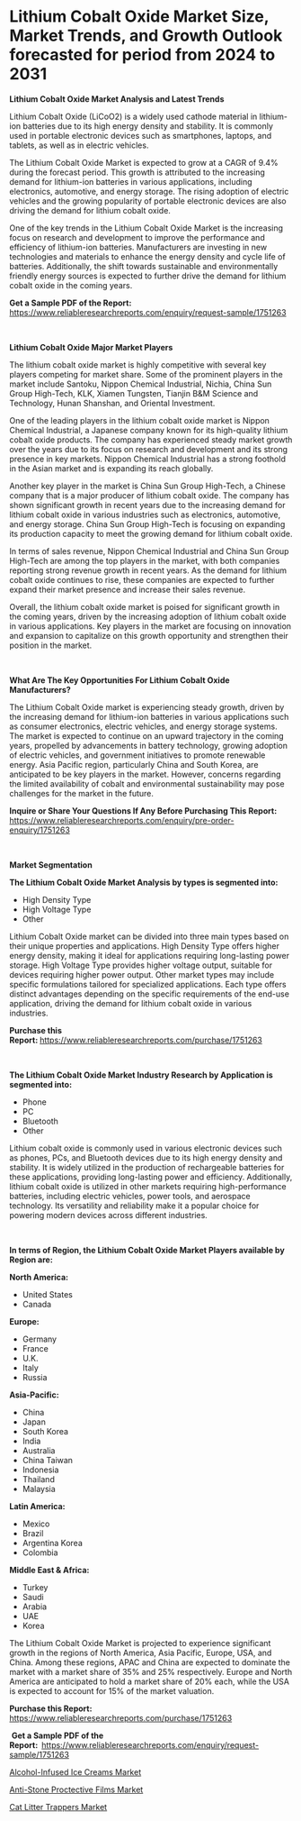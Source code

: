 <p><h1>Lithium Cobalt Oxide Market Size, Market Trends, and Growth Outlook forecasted for period from 2024 to 2031</h1></p><p><strong>Lithium Cobalt Oxide Market Analysis and Latest Trends</strong></p>
<p><p>Lithium Cobalt Oxide (LiCoO2) is a widely used cathode material in lithium-ion batteries due to its high energy density and stability. It is commonly used in portable electronic devices such as smartphones, laptops, and tablets, as well as in electric vehicles.</p><p>The Lithium Cobalt Oxide Market is expected to grow at a CAGR of 9.4% during the forecast period. This growth is attributed to the increasing demand for lithium-ion batteries in various applications, including electronics, automotive, and energy storage. The rising adoption of electric vehicles and the growing popularity of portable electronic devices are also driving the demand for lithium cobalt oxide.</p><p>One of the key trends in the Lithium Cobalt Oxide Market is the increasing focus on research and development to improve the performance and efficiency of lithium-ion batteries. Manufacturers are investing in new technologies and materials to enhance the energy density and cycle life of batteries. Additionally, the shift towards sustainable and environmentally friendly energy sources is expected to further drive the demand for lithium cobalt oxide in the coming years.</p></p>
<p><strong>Get a Sample PDF of the Report:&nbsp;</strong> <a href="https://www.reliableresearchreports.com/enquiry/request-sample/1751263">https://www.reliableresearchreports.com/enquiry/request-sample/1751263</a></p>
<p>&nbsp;</p>
<p><strong>Lithium Cobalt Oxide Major Market Players</strong></p>
<p><p>The lithium cobalt oxide market is highly competitive with several key players competing for market share. Some of the prominent players in the market include Santoku, Nippon Chemical Industrial, Nichia, China Sun Group High-Tech, KLK, Xiamen Tungsten, Tianjin B&M Science and Technology, Hunan Shanshan, and Oriental Investment.</p><p>One of the leading players in the lithium cobalt oxide market is Nippon Chemical Industrial, a Japanese company known for its high-quality lithium cobalt oxide products. The company has experienced steady market growth over the years due to its focus on research and development and its strong presence in key markets. Nippon Chemical Industrial has a strong foothold in the Asian market and is expanding its reach globally.</p><p>Another key player in the market is China Sun Group High-Tech, a Chinese company that is a major producer of lithium cobalt oxide. The company has shown significant growth in recent years due to the increasing demand for lithium cobalt oxide in various industries such as electronics, automotive, and energy storage. China Sun Group High-Tech is focusing on expanding its production capacity to meet the growing demand for lithium cobalt oxide.</p><p>In terms of sales revenue, Nippon Chemical Industrial and China Sun Group High-Tech are among the top players in the market, with both companies reporting strong revenue growth in recent years. As the demand for lithium cobalt oxide continues to rise, these companies are expected to further expand their market presence and increase their sales revenue.</p><p>Overall, the lithium cobalt oxide market is poised for significant growth in the coming years, driven by the increasing adoption of lithium cobalt oxide in various applications. Key players in the market are focusing on innovation and expansion to capitalize on this growth opportunity and strengthen their position in the market.</p></p>
<p>&nbsp;</p>
<p><strong>What Are The Key Opportunities For Lithium Cobalt Oxide Manufacturers?</strong></p>
<p><p>The Lithium Cobalt Oxide market is experiencing steady growth, driven by the increasing demand for lithium-ion batteries in various applications such as consumer electronics, electric vehicles, and energy storage systems. The market is expected to continue on an upward trajectory in the coming years, propelled by advancements in battery technology, growing adoption of electric vehicles, and government initiatives to promote renewable energy. Asia Pacific region, particularly China and South Korea, are anticipated to be key players in the market. However, concerns regarding the limited availability of cobalt and environmental sustainability may pose challenges for the market in the future.</p></p>
<p><strong>Inquire or Share Your Questions If Any Before Purchasing This Report:</strong> <a href="https://www.reliableresearchreports.com/enquiry/pre-order-enquiry/1751263">https://www.reliableresearchreports.com/enquiry/pre-order-enquiry/1751263</a></p>
<p>&nbsp;</p>
<p><strong>Market Segmentation</strong></p>
<p><strong>The Lithium Cobalt Oxide Market Analysis by types is segmented into:</strong></p>
<p><ul><li>High Density Type</li><li>High Voltage Type</li><li>Other</li></ul></p>
<p><p>Lithium Cobalt Oxide market can be divided into three main types based on their unique properties and applications. High Density Type offers higher energy density, making it ideal for applications requiring long-lasting power storage. High Voltage Type provides higher voltage output, suitable for devices requiring higher power output. Other market types may include specific formulations tailored for specialized applications. Each type offers distinct advantages depending on the specific requirements of the end-use application, driving the demand for lithium cobalt oxide in various industries.</p></p>
<p><strong>Purchase this Report:&nbsp;</strong><a href="https://www.reliableresearchreports.com/purchase/1751263">https://www.reliableresearchreports.com/purchase/1751263</a></p>
<p>&nbsp;</p>
<p><strong>The Lithium Cobalt Oxide Market Industry Research by Application is segmented into:</strong></p>
<p><ul><li>Phone</li><li>PC</li><li>Bluetooth</li><li>Other</li></ul></p>
<p><p>Lithium cobalt oxide is commonly used in various electronic devices such as phones, PCs, and Bluetooth devices due to its high energy density and stability. It is widely utilized in the production of rechargeable batteries for these applications, providing long-lasting power and efficiency. Additionally, lithium cobalt oxide is utilized in other markets requiring high-performance batteries, including electric vehicles, power tools, and aerospace technology. Its versatility and reliability make it a popular choice for powering modern devices across different industries.</p></p>
<p>&nbsp;</p>
<p><strong>In terms of Region, the Lithium Cobalt Oxide Market Players available by Region are:</strong></p>
<p>
    <p> <strong> North America: </strong>
        <ul>
            <li>United States</li>
            <li>Canada</li>
        </ul>
        </p> 
    <p> <strong> Europe: </strong>
        <ul>
            <li>Germany</li>
            <li>France</li>
            <li>U.K.</li>
            <li>Italy</li>
            <li>Russia</li>
        </ul>
        </p> 
    <p> <strong> Asia-Pacific: </strong>
        <ul>
            <li>China</li>
            <li>Japan</li>
            <li>South Korea</li>
            <li>India</li>
            <li>Australia</li>
            <li>China Taiwan</li>
            <li>Indonesia</li>
            <li>Thailand</li>
            <li>Malaysia</li>
        </ul>
        </p> 
    <p> <strong> Latin America: </strong>
        <ul>
            <li>Mexico</li>
            <li>Brazil</li>
            <li>Argentina Korea</li>
            <li>Colombia</li>
        </ul>
        </p> 
    <p> <strong> Middle East & Africa: </strong>
        <ul>
            <li>Turkey</li>
            <li>Saudi</li>
            <li>Arabia</li>
            <li>UAE</li>
            <li>Korea</li>
        </ul>
    </p>
    </p>
<p><p>The Lithium Cobalt Oxide Market is projected to experience significant growth in the regions of North America, Asia Pacific, Europe, USA, and China. Among these regions, APAC and China are expected to dominate the market with a market share of 35% and 25% respectively. Europe and North America are anticipated to hold a market share of 20% each, while the USA is expected to account for 15% of the market valuation.</p></p>
<p><strong>Purchase this Report: </strong><a href="https://www.reliableresearchreports.com/purchase/1751263">https://www.reliableresearchreports.com/purchase/1751263</a></p>
<p>&nbsp;<strong>Get a Sample PDF of the Report:&nbsp;&nbsp;</strong><a href="https://www.reliableresearchreports.com/enquiry/request-sample/1751263">https://www.reliableresearchreports.com/enquiry/request-sample/1751263</a></p>
<p><strong></strong></p>
<p><p><a href="https://view.publitas.com/reportprime-1/alcohol-infused-ice-creams-market-research-report-the-key-to-successful-business-strategy-forecasted-for-period-from-2023-2030/">Alcohol-Infused Ice Creams Market</a></p><p><a href="https://view.publitas.com/reportprime-1/global-anti-stone-proctective-films-market-by-types-applications-and-major-players-with-regional-growth-rate-analysis-and-development-situation-from-2023-to-2030/">Anti-Stone Proctective Films Market</a></p><p><a href="https://view.publitas.com/reportprime-1/cat-litter-trappers-market-challenges-opportunities-and-growth-drivers-and-major-market-players-forecasted-for-period-from-2023-2030/">Cat Litter Trappers Market</a></p></p>